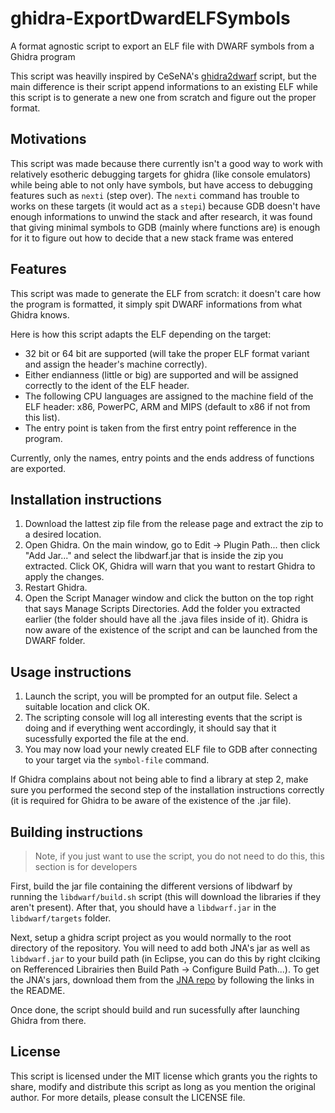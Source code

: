 # ghidra-ExportDwardELFSymbols
A format agnostic script to export an ELF file with DWARF symbols from a Ghidra program

This script was heavilly inspired by CeSeNA's [ghidra2dwarf](https://github.com/cesena/ghidra2dwarf) script, but the main difference is their script append informations to an existing ELF while this script is to generate a new one from scratch and figure out the proper format.

## Motivations
This script was made because there currently isn't a good way to work with relatively esotheric debugging targets for ghidra (like console emulators) while being able to not only have symbols, but have access to debugging features such as `nexti` (step over). The `nexti` command has trouble to works on these targets (it would act as a `stepi`) because GDB doesn't have enough informations to unwind the stack and after research, it was found that giving minimal symbols to GDB (mainly where functions are) is enough for it to figure out how to decide that a new stack frame was entered

## Features
This script was made to generate the ELF from scratch: it doesn't care how the program is formatted, it simply spit DWARF informations from what Ghidra knows.

Here is how this script adapts the ELF depending on the target:
- 32 bit or 64 bit are supported (will take the proper ELF format variant and assign the header's machine correctly).
- Either endianness (little or big) are supported and will be assigned correctly to the ident of the ELF header.
- The following CPU languages are assigned to the machine field of the ELF header: x86, PowerPC, ARM and MIPS (default to x86 if not from this list).
- The entry point is taken from the first entry point refference in the program.

Currently, only the names, entry points and the ends address of functions are exported. 

## Installation instructions
1. Download the lattest zip file  from the release page and extract the zip to a desired location.
2. Open Ghidra. On the main window, go to Edit -> Plugin Path... then click "Add Jar..." and select the libdwarf.jar that is inside the zip you extracted. Click OK, Ghidra will warn that you want to restart Ghidra to apply the changes.
3. Restart Ghidra.
4. Open the Script Manager window and click the button on the top right that says Manage Scripts Directories. Add the folder you extracted earlier (the folder should have all the .java files inside of it). Ghidra is now aware of the existence of the script and can be launched from the DWARF folder.

## Usage instructions
1. Launch the script, you will be prompted for an output file. Select a suitable location and click OK.
2. The scripting console will log all interesting events that the script is doing and if everything went accordingly, it should say that it sucessfully exported the file at the end.
3. You may now load your newly created ELF file to GDB after connecting to your target via the `symbol-file` command.

If Ghidra complains about not being able to find a library at step 2, make sure you performed the second step of the installation instructions correctly (it is required for Ghidra to be aware of the existence of the .jar file).

## Building instructions
> Note, if you just want to use the script, you do not need to do this, this section is for developers

First, build the jar file containing the different versions of libdwarf by running the `libdwarf/build.sh` script (this will download the libraries if they aren't present). After that, you should have a `libdwarf.jar` in the `libdwarf/targets` folder.

Next, setup a ghidra script project as you would normally to the root directory of the repository. You will need to add both JNA's jar as well as `libdwarf.jar` to your build path (in Eclipse, you can do this by right clciking on Refferenced Librairies then Build Path -> Configure Build Path...). To get the JNA's jars, download them from the [JNA repo](https://github.com/java-native-access/jna) by following the links in the README.

Once done, the script should build and run sucessfully after launching Ghidra from there.

## License
This script is licensed under the MIT license which grants you the rights to share, modify and distribute this script as long as you mention the original author. For more details, please consult the LICENSE file.

